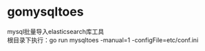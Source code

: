 # gomysqltoes
mysql批量导入elasticsearch库工具 \
根目录下执行：go run mysqltoes -manual=1 -configFile=etc/conf.ini